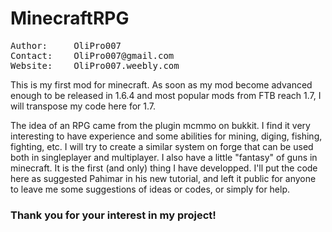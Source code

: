 MinecraftRPG
============

<pre>
Author:     OliPro007
Contact:    OliPro007@gmail.com
Website:    OliPro007.weebly.com
</pre>

<p>
This is my first mod for minecraft. As soon as my mod become advanced enough to be released in 1.6.4 and most popular mods from FTB reach 1.7, I will transpose my code here for 1.7.
</p>

<p>
The idea of an RPG came from the plugin mcmmo on bukkit. I find it very interesting to have experience and some abilities for mining, diging, fishing, fighting, etc. I will try to create a similar system on forge that can be used both in singleplayer and multiplayer. I also have a little "fantasy" of guns in minecraft. It is the first (and only) thing I have developped. I'll put the code here as suggested Pahimar in his new tutorial, and left it public for anyone to leave me some suggestions of ideas or codes, or simply for help.
</p>

<h3>
Thank you for your interest in my project!
</h3>

